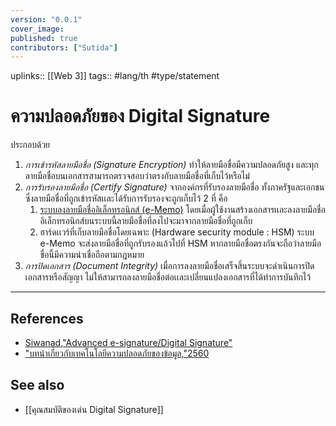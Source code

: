 ```yaml
---
version: "0.0.1"
cover_image:
published: true
contributors: ["Sutida"]
---
```

uplinks:: [[Web 3]]
tags:: #lang/th #type/statement

# ความปลอดภัยของ Digital Signature
ประกอบด้วย
1. *การเข้ารหัสลายมือชื่อ (Signature Encryption)* ทำให้ลายมือชื่อมีความปลอดภัยสูง และทุกลายมือชื่อบนเอกสารสามารถตรวจสอบว่าตรงกับลายมือชื่อที่เก็บไว้หรือไม่
2. *การรับรองลายมือชื่อ (Certify Signature)* จากองค์กรที่รับรองลายมือชื่อ ทั้งภาครัฐและเอกชน ซึ่งลายมือชื่อที่ถูกเข้ารหัสเเละได้รับการรับรองจะถูกเก็บไว้ 2 ที่ คือ
    1. [ระบบลงลายมือชื่ออิเล็กทรอนิกส์ (e-Memo)](https://www.codium.co/e-signature) โดยเมื่อผู้ใช้งานสร้างเอกสารเเละลงลายมือชื่ออิเล็กทรอนิกส์บนระบบนี้ลายมือชื่อที่ลงไปจะมาจากลายมือชื่อที่ถูกเก็บ    
    2. ฮาร์ดเเวร์ที่เก็บลายมือชื่อโดยเฉพาะ (Hardware security module : HSM)  ระบบ e-Memo จะส่งลายมือชื่อที่ถูกรับรองแล้วไปที่ HSM หากลายมือชื่อตรงกันจะถือว่าลายมือชื่อนี้มีความน่าเชื่อถือตามกฎหมาย
3. *การปิดเอกสาร (Document Integrity)* เมื่อการลงลายมือชื่อเสร็จสิ้นระบบจะดำเนินการปิดเอกสารหรือสัญญา ไม่ให้สามารถลงลายมือชื่อต่อเเละเปลี่ยนแปลงเอกสารที่ได้ทำการบันทึกไว้		

---
## References
- [Siwanad,"Advanced e-signature/Digital Signature"](https://codium.co/blogs/30-What-the-difference-between-e-signature-and-digital-signature?utm_source=google&utm_medium=cpc&utm_campaign=eMemo-article&utm_content=Article-230821-esigvsdigital&utm_term=digital%20signature%20%E0%B8%84%E0%B8%B7%E0%B8%AD&gclid=CjwKCAjw9e6SBhB2EiwA5myr9tUT98mFOEcTg_LE8kmYmzY0Q7_5XniIeg5Nb4mwD8ziNTuTi6qENBoCRO8QAvD_BwE)
- ["บทนำเกี่ยวกับเทคโนโลยีความปลอดภัยของข้อมูล,"2560](https://www.nrca.go.th/content/02-1.html)
## See also
- [[คุณสมบัติของเด่น Digital Signature]]
